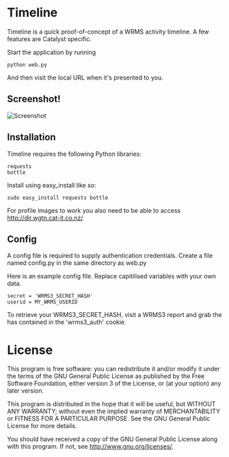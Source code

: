 Timeline
========

Timeline is a quick proof-of-concept of a WRMS activity timeline. A few features
are Catalyst specific.

Start the application by running

    python web.py


And then visit the local URL when it's presented to you.


Screenshot!
-----------

![Screenshot](http://i.imgur.com/JKiK3LF.png)


Installation
------------

Timeline requires the following Python libraries:

    requests
    bottle

Install using easy_install like so:

    sudo easy_install requests bottle

For profile images to work you also need to be able to access
http://dir.wgtn.cat-it.co.nz/


Config
------

A config file is required to supply authentication credentials.
Create a file named config.py in the same directory as web.py

Here is an example config file. Replace capitilised variables with
your own data.

    secret = 'WRMS3_SECRET_HASH'
    userid = MY_WRMS_USERID


To retrieve your WRMS3_SECRET_HASH, visit a WRMS3 report and grab the
has contained in the 'wrms3_auth' cookie.


License
=======

This program is free software: you can redistribute it and/or modify
it under the terms of the GNU General Public License as published by
the Free Software Foundation, either version 3 of the License, or
(at your option) any later version.

This program is distributed in the hope that it will be useful,
but WITHOUT ANY WARRANTY; without even the implied warranty of
MERCHANTABILITY or FITNESS FOR A PARTICULAR PURPOSE.  See the
GNU General Public License for more details.

You should have received a copy of the GNU General Public License
along with this program.  If not, see <http://www.gnu.org/licenses/>.
